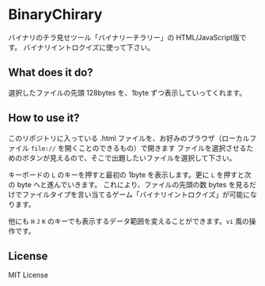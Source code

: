 # BinaryChirary
バイナリのチラ見せツール「バイナリーチラリー」の HTML/JavaScript版です。
バイナリイントロクイズに使って下さい。

## What does it do?
選択したファイルの先頭 128bytes を、1byte ずつ表示していってくれます。

## How to use it?
このリポジトリに入っている .html ファイルを、お好みのブラウザ（ローカルファイル `file://` を開くことのできるもの）で開きます
ファイルを選択させるためのボタンが見えるので、そこで出題したいファイルを選択して下さい。

キーボードの `L` のキーを押すと最初の 1byte を表示します。更に `L` を押すと次の byte へと進んでいきます。
これにより、ファイルの先頭の数 bytes を見るだけでファイルタイプを言い当てるゲーム「バイナリイントロクイズ」が可能になります。

他にも `H` `J` `K` のキーでも表示するデータ範囲を変えることができます。`vi` 風の操作です。

## License
MIT License

